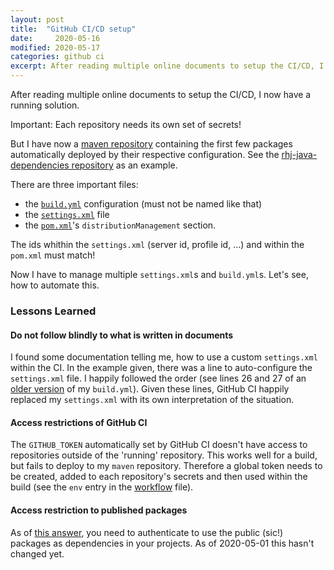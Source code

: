 ```yaml
---
layout: post
title:  "GitHub CI/CD setup"
date:     2020-05-16
modified: 2020-05-17
categories: github ci
excerpt: After reading multiple online documents to setup the CI/CD, I now have a running solution.
---
```


After reading multiple online documents to setup the CI/CD, I now have a running solution.

Important: Each repository needs its own set of secrets!

But I have now a [maven repository](https://github.com/rhjoerg/maven) containing the first few packages automatically deployed
by their respective configuration. See the [rhj-java-dependencies repository](https://github.com/rhjoerg/rhj-java-dependencies) as an example.

There are three important files:
- the [`build.yml`][workflow] configuration (must not be named like that)
- the [`settings.xml`][settings] file
- the [`pom.xml`][pom]'s `distributionManagement` section.

The ids whithin the `settings.xml` (server id, profile id, ...) and within the `pom.xml` must match!

Now I have to manage multiple `settings.xml`s and `build.yml`s. Let's see, how to automate this.

### Lessons Learned

#### Do not follow blindly to what is written in documents

I found some documentation telling me, how to use a custom `settings.xml` within the CI. In the example given, there was a line to
auto-configure the `settings.xml` file. I happily followed the order (see lines 26 and 27 of an
[older version][workflow-diff] of my `build.yml`). Given these lines, GitHub CI happily replaced my `settings.xml` with its own interpretation
of the situation.

#### Access restrictions of GitHub CI

The `GITHUB_TOKEN` automatically set by GitHub CI doesn't have access to repositories outside of the 'running' repository. This works well for a
build, but fails to deploy to my `maven` repository. Therefore a global token needs to be created, added to each repository's secrets and then
used within the build (see the `env` entry in the [workflow][workflow] file).

#### Access restriction to published packages

As of [this answer][answer], you need to authenticate to use the public (sic!) packages as dependencies in your projects. As of 2020-05-01 this hasn't
changed yet.

[answer]: https://github.community/t5/GitHub-API-Development-and/Download-from-Github-Package-Registry-without-authentication/m-p/35501#M3312
[pom]: https://github.com/rhjoerg/rhj-java-dependencies/blob/master/pom.xml
[settings]: https://github.com/rhjoerg/rhj-java-dependencies/blob/master/settings.xml
[workflow]: https://github.com/rhjoerg/rhj-java-dependencies/blob/master/.github/workflows/build.yml
[workflow-diff]: https://github.com/rhjoerg/rhj-java-dependencies/commit/bb97534657c03e125b17b73fb931ad425204ca8e#diff-898e737ee4e56ba042bda31764bed49e

